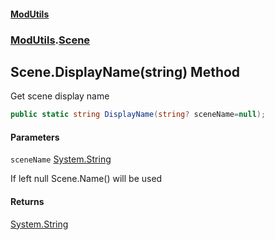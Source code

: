 #### [ModUtils](index.md 'index')
### [ModUtils](ModUtils.md 'ModUtils').[Scene](ModUtils.Scene.md 'ModUtils.Scene')

## Scene.DisplayName(string) Method

Get scene display name

```csharp
public static string DisplayName(string? sceneName=null);
```
#### Parameters

<a name='ModUtils.Scene.DisplayName(string).sceneName'></a>

`sceneName` [System.String](https://docs.microsoft.com/en-us/dotnet/api/System.String 'System.String')

If left null Scene.Name() will be used

#### Returns
[System.String](https://docs.microsoft.com/en-us/dotnet/api/System.String 'System.String')